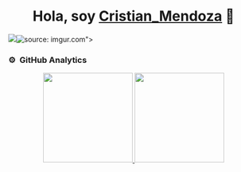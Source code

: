 <div align="center">
<h1 align="center">Hola, soy <a href="https://proyecto0cd.netlify.app/">Cristian_Mendoza</a> 👋</h1>
</div>
<img src="<a href="https://imgur.com/cEcNHXS"><img src="https://i.imgur.com/cEcNHXS.jpg" title="source: imgur.com" /></a>">

### ⚙️ &nbsp;GitHub Analytics

<p align="center">
<a href="https://github.com/ArisGuimera">
  <img height="180em" src="https://github-readme-stats-eight-theta.vercel.app/api?username=ArisGuimera&show_icons=true&theme=algolia&include_all_commits=true&count_private=true"/>
  <img height="180em" src="https://github-readme-stats-eight-theta.vercel.app/api/top-langs/?username=ArisGuimera&layout=compact&langs_count=8&theme=algolia"/>
</a>
</p>
